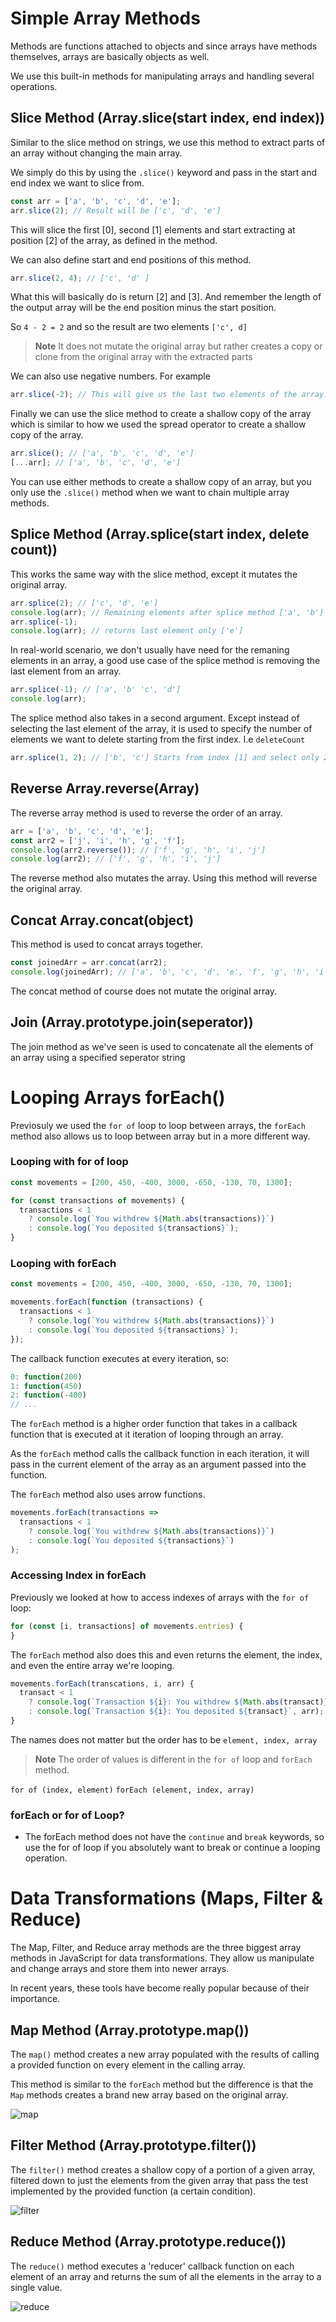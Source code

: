 # Simple Array Methods

Methods are functions attached to objects and since arrays have methods themselves, arrays are basically objects as well.

We use this built-in methods for manipulating arrays and handling several operations.

## Slice Method (Array.slice(start index, end index))

Similar to the slice method on strings, we use this method to extract parts of an array without changing the main array.

We simply do this by using the `.slice()` keyword and pass in the start and end index we want to slice from.

```js
const arr = ['a', 'b', 'c', 'd', 'e'];
arr.slice(2); // Result will be ['c', 'd', 'e']
```

This will slice the first [0], second [1] elements and start extracting at position [2] of the array, as defined in the method.

We can also define start and end positions of this method.

```js
arr.slice(2, 4); // ['c', 'd' ]
```

What this will basically do is return [2] and [3]. And remember the length of the output array will be the end position minus the start position.

So `4 - 2 = 2` and so the result are two elements `['c', d]`

> **Note**
> It does not mutate the original array but rather creates a copy or clone from the original array with the extracted parts

We can also use negative numbers. For example

```js
arr.slice(-2); // This will give us the last two elements of the array.
```

Finally we can use the slice method to create a shallow copy of the array which is similar to how we used the spread operator to create a shallow copy of the array.

```js
arr.slice(); // ['a', 'b', 'c', 'd', 'e']
[...arr]; // ['a', 'b', 'c', 'd', 'e']
```

You can use either methods to create a shallow copy of an array, but you only use the `.slice()` method when we want to chain multiple array methods.

## Splice Method (Array.splice(start index, delete count))

This works the same way with the slice method, except it mutates the original array.

```js
arr.splice(2); // ['c', 'd', 'e']
console.log(arr); // Remaining elements after splice method ['a', 'b']
arr.splice(-1);
console.log(arr); // returns last element only ['e']
```

In real-world scenario, we don't usually have need for the remaning elements in an array, a good use case of the splice method is removing the last element from an array.

```js
arr.splice(-1); // ['a', 'b' 'c', 'd']
console.log(arr);
```

The splice method also takes in a second argument. Except instead of selecting the last element of the array, it is used to specify the number of elements we want to delete starting from the first index. I.e `deleteCount`

```js
arr.splice(1, 2); // ['b', 'c'] Starts from index [1] and select only 2 elements
```

## Reverse Array.reverse(Array)

The reverse array method is used to reverse the order of an array.

```js
arr = ['a', 'b', 'c', 'd', 'e'];
const arr2 = ['j', 'i', 'h', 'g', 'f'];
console.log(arr2.reverse()); // ['f', 'g', 'h', 'i', 'j']
console.log(arr2); // ['f', 'g', 'h', 'i', 'j']
```

The reverse method also mutates the array. Using this method will reverse the original array.

## Concat Array.concat(object)

This method is used to concat arrays together.

```js
const joinedArr = arr.concat(arr2);
console.log(joinedArr); // ['a', 'b', 'c', 'd', 'e', 'f', 'g', 'h', 'i', 'j'];
```

The concat method of course does not mutate the original array.

## Join (Array.prototype.join(seperator))

The join method as we've seen is used to concatenate all the elements of an array using a specified seperator string

# Looping Arrays forEach()

Previosuly we used the `for of` loop to loop between arrays, the `forEach` method also allows us to loop between array but in a more different way.

### Looping with for of loop

```js
const movements = [200, 450, -400, 3000, -650, -130, 70, 1300];

for (const transactions of movements) {
  transactions < 1
    ? console.log(`You withdrew ${Math.abs(transactions)}`)
    : console.log(`You deposited ${transactions}`);
}
```

### Looping with forEach

```js
const movements = [200, 450, -400, 3000, -650, -130, 70, 1300];

movements.forEach(function (transactions) {
  transactions < 1
    ? console.log(`You withdrew ${Math.abs(transactions)}`)
    : console.log(`You deposited ${transactions}`);
});
```

The callback function executes at every iteration, so:

```js
0: function(200)
1: function(450)
2: function(-400)
// ...
```

The `forEach` method is a higher order function that takes in a callback function that is executed at it iteration of looping through an array.

As the `forEach` method calls the callback function in each iteration, it will pass in the current element of the array as an argument passed into the function.

The `forEach` method also uses arrow functions.

```js
movements.forEach(transactions =>
  transactions < 1
    ? console.log(`You withdrew ${Math.abs(transactions)}`)
    : console.log(`You deposited ${transactions}`)
);
```

### Accessing Index in forEach

Previously we looked at how to access indexes of arrays with the `for of` loop:

```js
for (const [i, transactions] of movements.entries) {
}
```

The `forEach` method also does this and even returns the element, the index, and even the entire array we're looping.

```js
movements.forEach(transcations, i, arr) {
  transact < 1
    ? console.log(`Transaction ${i}: You withdrew ${Math.abs(transact)}`, arr)
    : console.log(`Transaction ${i}: You deposited ${transact}`, arr);
}
```

The names does not matter but the order has to be `element, index, array`

> **Note**
> The order of values is different in the `for of` loop and `forEach` method.

`for of (index, element)`
`forEach (element, index, array)`

### forEach or for of Loop?

- The forEach method does not have the `continue` and `break` keywords, so use the for of loop if you absolutely want to break or continue a looping operation.

# Data Transformations (Maps, Filter & Reduce)

The Map, Filter, and Reduce array methods are the three biggest array methods in JavaScript for data transformations. They allow us manipulate and change arrays and store them into newer arrays.

In recent years, these tools have become really popular because of their importance.

## Map Method (Array.prototype.map())

The `map()` method creates a new array populated with the results of calling a provided function on every element in the calling array.

This method is similar to the `forEach` method but the difference is that the `Map` methods creates a brand new array based on the original array.

![map](https://user-images.githubusercontent.com/62628408/226436590-6e16b20e-89b4-4e7f-883e-cef00552d67a.png)

## Filter Method (Array.prototype.filter())

The `filter()` method creates a shallow copy of a portion of a given array, filtered down to just the elements from the given array that pass the test implemented by the provided function (a certain condition).

![filter](https://user-images.githubusercontent.com/62628408/226436576-7fa26cd8-0f97-42e0-9f01-4acd6eafe9e3.png)

## Reduce Method (Array.prototype.reduce())

The `reduce()` method executes a 'reducer' callback function on each element of an array and returns the sum of all the elements in the array to a single value.

![reduce](https://user-images.githubusercontent.com/62628408/226436582-8618c570-cb79-40b4-b1dd-096320b5b385.png)

